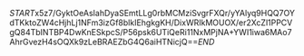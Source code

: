 $START$x5z7/GyktOeAsIahDyaSEmtLLg0rbMCMziSvgrFXQr/yYAlyq9HQQ7OYdTKktoZW4cHjhLj1NFm3izGf8blkIEhgkgKH/DixWRIkMOUOX/er2XcZl1PPCVgQ84TbINTBP4DwKnESkpcS/P56psk6UTiQeRi11NxMPjNA+YWI1iwa6MAo7AhrGvezH4sOQXk9zLeBRAEZbG4Q6aiHTNicjQ==$END$